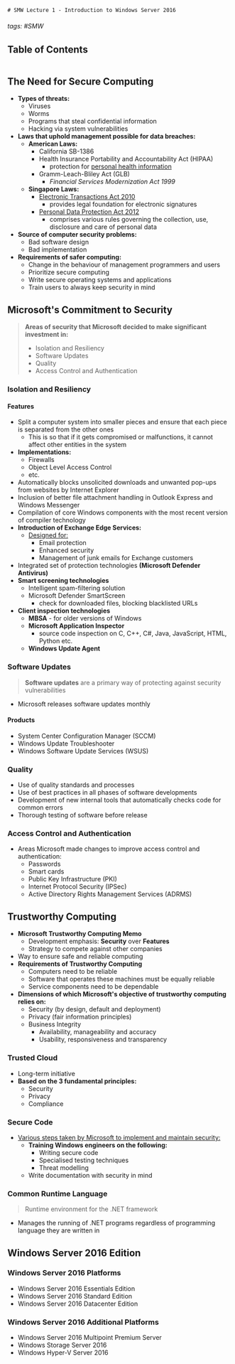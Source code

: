 	# SMW Lecture 1 - Introduction to Windows Server 2016

###### tags: #SMW

## Table of Contents
```toc
```

## The Need for Secure Computing
- **Types of threats:**
	- Viruses
	- Worms
	- Programs that steal confidential information
	- Hacking via system vulnerabilities
- **Laws that uphold management possible for data breaches:**
	- **American Laws:**
		- California SB-1386
		- Health Insurance Portability and Accountability Act (HIPAA)
			- protection for <u>personal health information</u>
		- Gramm-Leach-Bliley Act (GLB) 
			- *Financial Services Modernization Act 1999*
	- **Singapore Laws:**
		- <u>Electronic Transactions Act 2010</u>
			- provides legal foundation for electronic signatures
		- <u>Personal Data Protection Act 2012 </u>
			- comprises various rules governing the collection, use, disclosure and care of personal data
- **Source of computer security problems:**
	- Bad software design
	- Bad implementation
- **Requirements of safer computing:**
	- Change in the behaviour of management programmers and users
	- Prioritize secure computing
	- Write secure operating systems and applications
	- Train users to always keep security in mind

## Microsoft's Commitment to Security
> **Areas of security that Microsoft decided to make significant investment in:**
> - Isolation and Resiliency
> - Software Updates
> - Quality
> - Access Control and Authentication

### Isolation and Resiliency
#### Features
- Split a computer system into smaller pieces and ensure that each piece is separated from the other ones
	- This is so that if it gets compromised or malfunctions, it cannot affect other entities in the system
- **Implementations:**
	- Firewalls
	- Object Level Access Control
	- etc.
- Automatically blocks unsolicited downloads and unwanted pop-ups from websites by Internet Explorer
- Inclusion of better file attachment handling in Outlook Express and Windows Messenger
- Compilation of core Windows components with the most recent version of compiler technology
- **Introduction of Exchange Edge Services:**
	- <u>Designed for:</u>
		- Email protection
		- Enhanced security
		- Management of junk emails for Exchange customers
- Integrated set of protection technologies  **(Microsoft Defender Antivirus)**
- **Smart screening technologies**
	- Intelligent spam-filtering solution
	- Microsoft Defender SmartScreen
		- check for downloaded files, blocking blacklisted URLs
- **Client inspection technologies**
	- **MBSA** - for older versions of Windows
	- **Microsoft Application Inspector**
		- source code inspection on C, C++, C#, Java, JavaScript, HTML, Python etc.
	- **Windows Update Agent**

### Software Updates
> **Software updates** are a primary way of protecting against security vulnerabilities
- Microsoft releases software updates monthly

#### Products
- System Center Configuration Manager (SCCM)
- Windows Update Troubleshooter
- Windows Software Update Services (WSUS)

### Quality
- Use of quality standards and processes
- Use of best practices in all phases of software developments
- Development of new internal tools that automatically checks code for common errors
- Thorough testing of software before release

### Access Control and Authentication
- Areas Microsoft made changes to improve access control and authentication:
	- Passwords
	- Smart cards
	- Public Key Infrastructure (PKI)
	- Internet Protocol Security (IPSec)
	- Active Directory Rights Management Services (ADRMS)

## Trustworthy Computing
- **Microsoft Trustworthy Computing Memo**
	- Development emphasis: **Security** over **Features**
	- Strategy to compete against other companies
- Way to ensure safe and reliable computing
- **Requirements of Trustworthy Computing**
	- Computers need to be reliable
	- Software that operates these machines must be equally reliable
	- Service components need to be dependable
- **Dimensions of which Microsoft's objective of trustworthy computing relies on:**
	- Security (by design, default and deployment)
	- Privacy (fair information principles)
	- Business Integrity
		- Availability, manageability and accuracy
		- Usability, responsiveness and transparency

### Trusted Cloud
- Long-term initiative
- **Based on the 3 fundamental principles:**
	- Security
	- Privacy
	- Compliance

### Secure Code
- <u>Various steps taken by Microsoft to implement and maintain security:</u>
	- **Training Windows engineers on the following:**
		- Writing secure code
		- Specialised testing techniques
		- Threat modelling
	- Write documentation with security in mind

### Common Runtime Language
> Runtime environment for the .NET framework
- Manages the running of .NET programs regardless of programming language they are written in

## Windows Server 2016 Edition
### Windows Server 2016 Platforms
- Windows Server 2016 Essentials Edition
- Windows Server 2016 Standard Edition
- Windows Server 2016 Datacenter Edition

### Windows Server 2016 Additional Platforms
- Windows Server 2016 Multipoint Premium Server
- Windows Storage Server 2016
- Windows Hyper-V Server 2016


